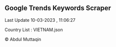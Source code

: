 

## Google Trends Keywords Scraper 
 
Last Update 10-03-2023 , 11:06:27

Country List :
VIETNAM.json



© Abdul Muttaqin 
